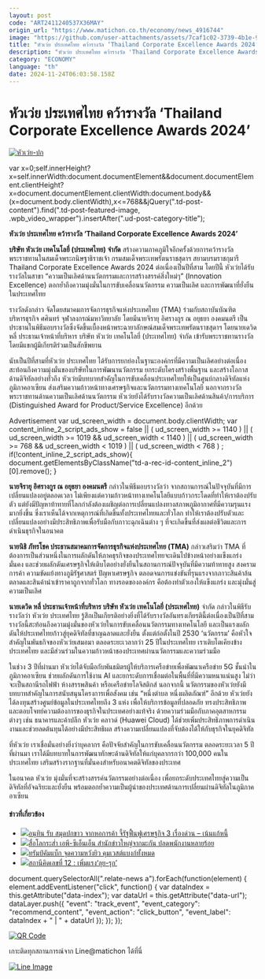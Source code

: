```yaml
---
layout: post
code: "ART2411240537X36MAY"
origin_url: "https://www.matichon.co.th/economy/news_4916744"
image: "https://github.com/user-attachments/assets/7caf1c02-3739-4b1e-9567-8784b0dde2a6"
title: "หัวเว่ย ประเทศไทย คว้ารางวัล ‘Thailand Corporate Excellence Awards 2024’"
description: "หัวเว่ย ประเทศไทย คว้ารางวัล 'Thailand Corporate Excellence Awards 2024'"
category: "ECONOMY"
language: "th"
date: 2024-11-24T06:03:58.158Z
---
```


# หัวเว่ย ประเทศไทย คว้ารางวัล ‘Thailand Corporate Excellence Awards 2024’

[![](https://www.matichon.co.th/wp-content/uploads/2024/11/หัวเว่ย-ปก-1.jpg "หัวเว่ย-ปก")](https://www.matichon.co.th/wp-content/uploads/2024/11/หัวเว่ย-ปก-1.jpg)

var x=0;self.innerHeight?x=self.innerWidth:document.documentElement&&document.documentElement.clientHeight?x=document.documentElement.clientWidth:document.body&&(x=document.body.clientWidth),x<=768&&jQuery(".td-post-content").find(".td-post-featured-image, .wpb\_video\_wrapper").insertAfter(".ud-post-category-title");

**หัวเว่ย ประเทศไทย คว้ารางวัล ‘Thailand Corporate Excellence Awards 2024’**

**บริษัท หัวเว่ย เทคโนโลยี่ (ประเทศไทย) จำกัด** สร้างความภาคภูมิใจอีกครั้งด้วยการคว้ารางวัลพระราชทานในสมเด็จพระกนิษฐาธิราชเจ้า กรมสมเด็จพระเทพรัตนราชสุดาฯ สยามบรมราชกุมารี Thailand Corporate Excellence Awards 2024 ต่อเนื่องเป็นปีที่สาม โดยปีนี้ หัวเว่ยได้รับรางวัลในสาขา “ความเป็นเลิศด้านนวัตกรรมและการสร้างสรรค์สิ่งใหม่ๆ” (Innovation Excellence) ตอกย้ำถึงความมุ่งมั่นในการขับเคลื่อนนวัตกรรม ความเป็นเลิศ และการพัฒนาที่ยั่งยืนในประเทศไทย

รางวัลดังกล่าว จัดโดยสมาคมการจัดการธุรกิจแห่งประเทศไทย (TMA) ร่วมกับสถาบันบัณฑิตบริหารธุรกิจ ศศินทร์ จุฬาลงกรณ์มหาวิทยาลัย โดยมีนายจิรายุ อิศรางกูร ณ อยุธยา องคมนตรี เป็นประธานในพิธีมอบรางวัลซึ่งจัดขึ้นเบื้องหน้าพระฉายาลักษณ์สมเด็จพระเทพรัตนราชสุดาฯ โดยนายเดวิด หลี่ ประธานเจ้าหน้าที่บริหาร บริษัท หัวเว่ย เทคโนโลยี่ (ประเทศไทย) จำกัด เข้ารับพระราชทานรางวัล โดยมีแขกผู้มีเกียรติร่วมเป็นสักขีพยาน

นับเป็นปีที่สามที่หัวเว่ย ประเทศไทย ได้รับการยกย่องในฐานะองค์กรที่มีความเป็นเลิศอย่างต่อเนื่อง สะท้อนถึงความมุ่งมั่นของบริษัทในการพัฒนานวัตกรรม ยกระดับโครงสร้างพื้นฐาน และสร้างโอกาสด้านดิจิทัลอย่างทั่วถึง หัวเว่ยมีบทบาทสำคัญในการขับเคลื่อนประเทศไทยให้เป็นศูนย์กลางดิจิทัลแห่งภูมิภาคอาเซียน ส่งเสริมความก้าวหน้าทางเศรษฐกิจและนวัตกรรมทางเทคโนโลยี นอกจากรางวัลพระราชทานด้านความเป็นเลิศด้านนวัตกรรม หัวเว่ยยังได้รับรางวัลความเป็นเลิศด้านสินค้า/การบริการ (Distinguished Award for Product/Service Excellence) อีกด้วย

Advertisement var ud\_screen\_width = document.body.clientWidth; var content\_inline\_2\_script\_ads\_show = false || ( ud\_screen\_width >= 1140 ) || ( ud\_screen\_width >= 1019 && ud\_screen\_width < 1140 ) || ( ud\_screen\_width >= 768 && ud\_screen\_width < 1019 ) || ( ud\_screen\_width < 768 ) ; if(!content\_inline\_2\_script\_ads\_show){ document.getElementsByClassName("td-a-rec-id-content\_inline\_2")\[0\].remove(); }

**นายจิรายุ อิศรางกูร ณ อยุธยา องคมนตรี** กล่าวในพิธีมอบรางวัลว่า จากสถานการณ์ในปัจจุบันที่มีการเปลี่ยนแปลงอยู่ตลอดเวลา ไม่เพียงแต่ความก้าวหน้าทางเทคโนโลยีแบบก้าวกระโดดที่ทำให้เราต้องปรับตัว แต่ยังมีปัญหาท้าทายที่โลกกำลังต้องเผชิญต่อการเปลี่ยนแปลงทางสภาพภูมิอากาศที่มีความรุนแรงมากยิ่งขึ้น ซึ่งเราเห็นได้จากเหตุการณ์ที่เกิดขึ้นทั้งประเทศไทยและทั่วโลก ทำให้เราต้องปรับตัวและเปลี่ยนแปลงอย่างมีประสิทธิภาพเพื่อรับมือกับภาวะฉุกเฉินต่าง ๆ ที่จะเกิดขึ้นที่ส่งผลต่อชีวิตและการดำเนินธุรกิจในอนาคต

**นายนิธิ ภัทรโชค ประธานสมาคมการจัดการธุรกิจแห่งประเทศไทย (TMA)** กล่าวเสริมว่า TMA ที่ต้องการเป็นส่วนหนึ่งในการผลักดันให้ภาคธุรกิจของประเทศไทยจะเดินไปข้างหน้าอย่างแข็งแกร่ง มั่นคง และช่วยผลักดันเศรษฐกิจให้เติบโตอย่างยั่งยืนในสถานการณ์ปัจจุบันที่มีความท้าทายสูง สงครามการค้า ความขัดแย้งทางภูมิรัฐศาสตร์ ปัญหาเศรษฐกิจ ตลอดจนการแข่งขันที่รุนแรงจากภาวะสินค้าล้นตลาดและสินค้านำเข้าราคาถูกจากทั่วโลก ทางรอดขององค์กร คือต้องทำตัวเองให้แข็งแกร่ง และมุ่งมั่นสู่ความเป็นเลิศ

**นายเดวิด หลี่ ประธานเจ้าหน้าที่บริหาร บริษัท หัวเว่ย เทคโนโลยี่ (ประเทศไทย)** จำกัด กล่าวในพิธีรับรางวัลว่า หัวเว่ย ประเทศไทย รู้สึกเป็นเกียรติอย่างยิ่งที่ได้รับรางวัลอันทรงเกียรตินี้ต่อเนื่องเป็นปีที่สาม รางวัลนี้สะท้อนถึงความมุ่งมั่นของหัวเว่ยในการขับเคลื่อนนวัตกรรมทางเทคโนโลยี และเป็นแรงผลักดันให้ประเทศไทยก้าวสู่ยุคดิจิทัลที่ชาญฉลาดและยั่งยืน ตั้งแต่ก่อตั้งในปี 2530 ‘นวัตกรรม’ คือหัวใจสำคัญในพันธกิจของหัวเว่ยเสมอมา ตลอดระยะเวลากว่า 25 ปีในประเทศไทย เราเติบโตเคียงข้างประเทศไทย และมีส่วนร่วมในความก้าวหน้าชองประเทศผ่านนวัตกรรมและความร่วมมือ

ในช่วง 3 ปีที่ผ่านมา หัวเว่ยได้จับมือกับพันธมิตรผู้ให้บริการเครือข่ายเพื่อพัฒนาเครือข่าย 5G ชั้นนำในภูมิภาคอาเซียน ช่วยผลักดันการใช้งาน AI และยกระดับการเชื่อมต่อในพื้นที่ที่มีความหนาแน่นสูง ไม่ว่าจะเป็นสถานีรถไฟฟ้า ห้างสรรพสินค้า หรือเครือข่ายโลจิสติกส์ นอกจากนี้ นวัตกรรมของหัวเว่ยยังมีบทบาทสำคัญในการสนับสนุนโครงการเพื่อสังคม เช่น “หนึ่งตำบล หนึ่งผลิตภัณฑ์” อีกด้วย หัวเว่ยยังได้ลงทุนสร้างศูนย์ข้อมูลในประเทศไทยถึง 3 แห่ง เพื่อให้บริการข้อมูลที่ปลอดภัย ทรงประสิทธิภาพ และตอบโจทย์ความต้องการของธุรกิจในประเทศอย่างแท้จริง ด้วยความร่วมมือกับภาคอุตสาหกรรมต่างๆ เช่น ธนาคารและค้าปลีก หัวเว่ย คลาวด์ (Huawei Cloud) ได้ช่วยเพิ่มประสิทธิภาพการดำเนินงานและช่วยลดต้นทุนได้อย่างมีประสิทธิผล สร้างความเปลี่ยนแปลงที่จับต้องได้ให้กับธุรกิจในยุคดิจิทัล

ที่หัวเว่ย เราเชื่อมั่นอย่างยิ่งว่าบุคลากร คือปัจจัยสำคัญในการขับเคลื่อนนวัตกรรม ตลอดระยะเวลา 5 ปีที่ผ่านมา เราได้มีบทบาทในการพัฒนาทักษะด้านดิจิทัลให้แก่บุคลากรกว่า 100,000 คนในประเทศไทย เสริมสร้างรากฐานที่มั่นคงสำหรับอนาคตดิจิทัลของประเทศ

ในอนาคต หัวเว่ย มุ่งมั่นที่จะสร้างสรรค์นวัตกรรมอย่างต่อเนื่อง เพื่อยกระดับประเทศไทยสู่ความเป็นดิจิทัลที่อัจฉริยะและยั่งยืน พร้อมตอกย้ำความเป็นผู้นำของประเทศด้านการเปลี่ยนผ่านดิจิทัลในภูมิภาคอาเซียน

#### ข่าวที่เกี่ยวข้อง

*   [![](https://www.matichon.co.th/wp-content/uploads/2024/11/ปกข่าว-7281-203.jpg)อนุทิน รับ สมุดปกขาว จากหอการค้า จี้รัฐฟื้นฟูเศรษฐกิจ 3 เรื่องด่วน – เน้นแก้หนี้](https://www.matichon.co.th/economy/news_4916733)
*   [![](https://www.matichon.co.th/wp-content/uploads/2024/11/AP-cnn.jpg)สื่อโลกระส่ำ เอพี-ซีเอ็นเอ็น สำนักข่าวใหญ่จากมะกัน ปลดพนักงานหลายร้อย](https://www.matichon.co.th/foreign/news_4916760)
*   [![](https://www.matichon.co.th/wp-content/uploads/2024/11/728-AFP__20241123__36N73K4__v1__HighRes__PalestinianIsraelConflictReligion.jpg)ทรัมป์คัมแบ็ก จุดความหวังยิว คุมเวสต์แบงก์ทั้งหมด](https://www.matichon.co.th/foreign/news_4916767)
*   [![](https://www.matichon.co.th/wp-content/uploads/2024/11/22-173.jpg)สถานีคิดเลขที่ 12 : เพิ่มแรง‘ลุย-รุก’](https://www.matichon.co.th/politics/news_4916325)

document.querySelectorAll(".relate-news a").forEach(function(element) { element.addEventListener("click", function() { var dataIndex = this.getAttribute("data-index"); var dataUrl = this.getAttribute("data-url"); dataLayer.push({ "event": "track\_event", "event\_category": "recommend\_content", "event\_action": "click\_button", "event\_label": dataIndex + " | " + dataUrl }); }); });

[![QR Code](https://www.matichon.co.th/wp-content/uploads/2023/07/wob1371z.jpg)](https://lin.ee/ht0nDxX)

เกาะติดทุกสถานการณ์จาก Line@matichon ได้ที่นี่

[![Line Image](https://www.matichon.co.th/wp-content/uploads/2023/07/th.png)](https://lin.ee/ht0nDxX)